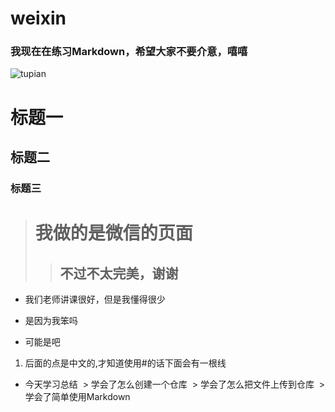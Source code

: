 # weixin

### 我现在在练习Markdown，希望大家不要介意，嘻嘻


![tupian](http://pic.58pic.com/58pic/11/39/54/83v58PICMBY.jpg)

# 标题一
## 标题二
### 标题三


> # 我做的是微信的页面
>> ## 不过不太完美，谢谢

* 我们老师讲课很好，但是我懂得很少
- 是因为我笨吗
+ 可能是吧
1. 后面的点是中文的,才知道使用#的话下面会有一根线

* 今天学习总结
  > 学会了怎么创建一个仓库
  > 学会了怎么把文件上传到仓库
  > 学会了简单使用Markdown
  

